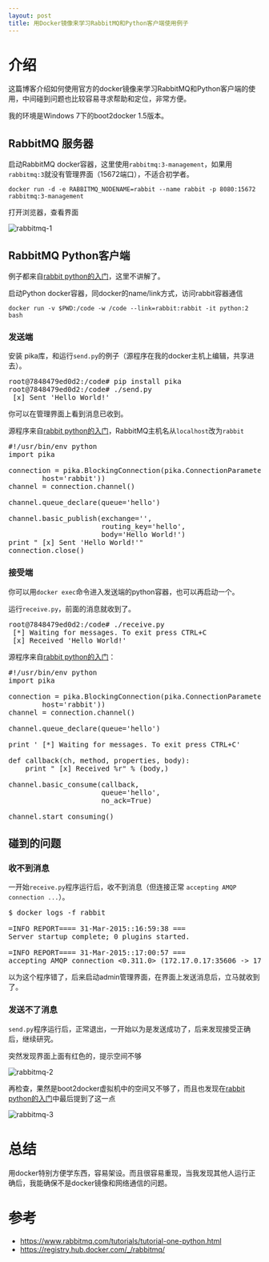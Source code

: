 ```yaml
---
layout: post
title: 用Docker镜像来学习RabbitMQ和Python客户端使用例子
---
```

# 介绍

这篇博客介绍如何使用官方的docker镜像来学习RabbitMQ和Python客户端的使用，中间碰到问题也比较容易寻求帮助和定位，非常方便。

我的环境是Windows 7下的boot2docker 1.5版本。

## RabbitMQ 服务器 ##
启动RabbitMQ docker容器，这里使用`rabbitmq:3-management`，如果用`rabbitmq:3`就没有管理界面（15672端口），不适合初学者。

	docker run -d -e RABBITMQ_NODENAME=rabbit --name rabbit -p 8080:15672 rabbitmq:3-management    

打开浏览器，查看界面

![rabbitmq-1](http://www.larrycaiyu.com/images/rabbitmq-docker-1.png)

## RabbitMQ Python客户端 ##

例子都来自[rabbit python的入门][rabbitmqtut]，这里不讲解了。

启动Python docker容器，同docker的name/link方式，访问rabbit容器通信

    docker run -v $PWD:/code -w /code --link=rabbit:rabbit -it python:2 bash
    
### 发送端 ###

安装 pika库，和运行`send.py`的例子（源程序在我的docker主机上编辑，共享进去）。

<pre>
root@7848479ed0d2:/code# pip install pika
root@7848479ed0d2:/code# ./send.py
 [x] Sent 'Hello World!'
</pre>

你可以在管理界面上看到消息已收到。

源程序来自[rabbit python的入门][rabbitmqtut]，RabbitMQ主机名从`localhost`改为`rabbit`

<pre>
#!/usr/bin/env python
import pika

connection = pika.BlockingConnection(pika.ConnectionParameters(
        host='rabbit'))
channel = connection.channel()

channel.queue_declare(queue='hello')

channel.basic_publish(exchange='',
                      routing_key='hello',
                      body='Hello World!')
print " [x] Sent 'Hello World!'"
connection.close()
</pre>
    
### 接受端 ###

你可以用`docker exec`命令进入发送端的python容器，也可以再启动一个。

运行`receive.py`，前面的消息就收到了。

<pre>
root@7848479ed0d2:/code# ./receive.py
 [*] Waiting for messages. To exit press CTRL+C
 [x] Received 'Hello World!'
</pre>

源程序来自[rabbit python的入门][rabbitmqtut]：

<pre>
#!/usr/bin/env python
import pika

connection = pika.BlockingConnection(pika.ConnectionParameters(
        host='rabbit'))
channel = connection.channel()

channel.queue_declare(queue='hello')

print ' [*] Waiting for messages. To exit press CTRL+C'

def callback(ch, method, properties, body):
    print " [x] Received %r" % (body,)

channel.basic_consume(callback,
                      queue='hello',
                      no_ack=True)

channel.start_consuming()
</pre>


## 碰到的问题 ##

### 收不到消息 ###

一开始`receive.py`程序运行后，收不到消息（但连接正常 `accepting AMQP connection ...`）。

<pre>
$ docker logs -f rabbit

=INFO REPORT==== 31-Mar-2015::16:59:38 ===
Server startup complete; 0 plugins started.

=INFO REPORT==== 31-Mar-2015::17:00:57 ===
accepting AMQP connection <0.311.0> (172.17.0.17:35606 -> 172.17.0.16:5672)
</pre>

以为这个程序错了，后来启动admin管理界面，在界面上发送消息后，立马就收到了。

### 发送不了消息 ###

`send.py`程序运行后，正常退出，一开始以为是发送成功了，后来发现接受正确后，继续研究。

突然发现界面上面有红色的，提示空间不够

![rabbitmq-2](http://www.larrycaiyu.com/images/rabbitmq-docker-2.png)

再检查，果然是boot2docker虚拟机中的空间又不够了，而且也发现在[rabbit python的入门][rabbitmqtut]中最后提到了这一点

![rabbitmq-3](http://www.larrycaiyu.com/images/rabbitmq-docker-3.png)

# 总结 #

用docker特别方便学东西，容易架设。而且很容易重现，当我发现其他人运行正确后，我能确保不是docker镜像和网络通信的问题。

# 参考 #

* https://www.rabbitmq.com/tutorials/tutorial-one-python.html 
* https://registry.hub.docker.com/_/rabbitmq/ 

[rabbitmqtut]: https://www.rabbitmq.com/tutorials/tutorial-one-python.html